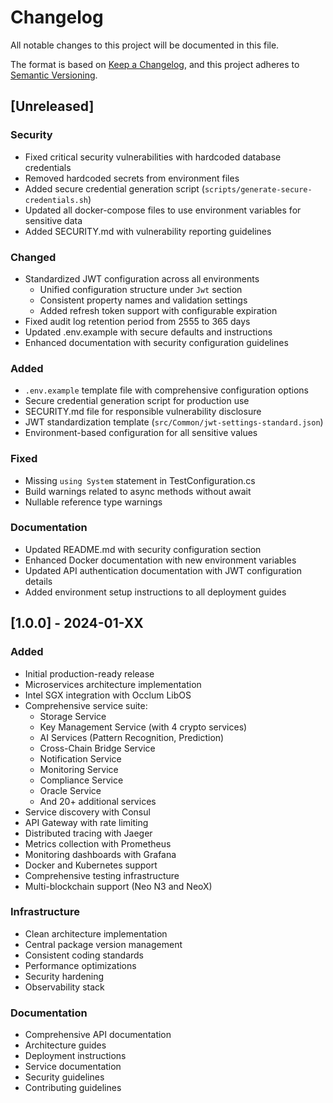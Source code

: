 # Changelog

All notable changes to this project will be documented in this file.

The format is based on [Keep a Changelog](https://keepachangelog.com/en/1.0.0/),
and this project adheres to [Semantic Versioning](https://semver.org/spec/v2.0.0.html).

## [Unreleased]

### Security
- Fixed critical security vulnerabilities with hardcoded database credentials
- Removed hardcoded secrets from environment files
- Added secure credential generation script (`scripts/generate-secure-credentials.sh`)
- Updated all docker-compose files to use environment variables for sensitive data
- Added SECURITY.md with vulnerability reporting guidelines

### Changed
- Standardized JWT configuration across all environments
  - Unified configuration structure under `Jwt` section
  - Consistent property names and validation settings
  - Added refresh token support with configurable expiration
- Fixed audit log retention period from 2555 to 365 days
- Updated .env.example with secure defaults and instructions
- Enhanced documentation with security configuration guidelines

### Added
- `.env.example` template file with comprehensive configuration options
- Secure credential generation script for production use
- SECURITY.md file for responsible vulnerability disclosure
- JWT standardization template (`src/Common/jwt-settings-standard.json`)
- Environment-based configuration for all sensitive values

### Fixed
- Missing `using System` statement in TestConfiguration.cs
- Build warnings related to async methods without await
- Nullable reference type warnings

### Documentation
- Updated README.md with security configuration section
- Enhanced Docker documentation with new environment variables
- Updated API authentication documentation with JWT configuration details
- Added environment setup instructions to all deployment guides

## [1.0.0] - 2024-01-XX

### Added
- Initial production-ready release
- Microservices architecture implementation
- Intel SGX integration with Occlum LibOS
- Comprehensive service suite:
  - Storage Service
  - Key Management Service (with 4 crypto services)
  - AI Services (Pattern Recognition, Prediction)
  - Cross-Chain Bridge Service
  - Notification Service
  - Monitoring Service
  - Compliance Service
  - Oracle Service
  - And 20+ additional services
- Service discovery with Consul
- API Gateway with rate limiting
- Distributed tracing with Jaeger
- Metrics collection with Prometheus
- Monitoring dashboards with Grafana
- Docker and Kubernetes support
- Comprehensive testing infrastructure
- Multi-blockchain support (Neo N3 and NeoX)

### Infrastructure
- Clean architecture implementation
- Central package version management
- Consistent coding standards
- Performance optimizations
- Security hardening
- Observability stack

### Documentation
- Comprehensive API documentation
- Architecture guides
- Deployment instructions
- Service documentation
- Security guidelines
- Contributing guidelines